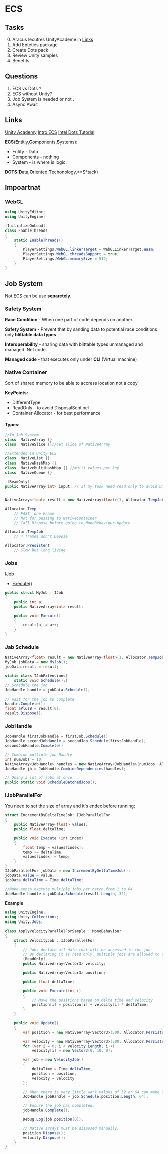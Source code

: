 # ECS

## Tasks

0. Aracus lecutres UnityAcademe in [Links](#Links)
1. Add Enteties package
2. Create Dots pack
3. Review Unity samples
4. Benefits.

## Questions

1. ECS vs Dots ?
2. ECS without Unity?
3. Job System is needed or not  .
4. Async Await

## Links

[Unity Academy](http://aras-p.info/texts/files/2018Academy%20-%20ECS-DoD.pdf)
[Intro ECS](D:\Lib\Videos\Unity)
[Intel Dots Tutorial](https://software.intel.com/content/www/us/en/develop/articles/get-started-with-the-unity-entity-component-system-ecs-c-sharp-job-system-and-burst-compiler.html)

**ECS**(**E**ntitiy,**C**omponents,**S**ystems):

- Entity - Data
- Components - nothing
- System - is where is logic.

**DOTS**(**D**ata,**O**riented,**T**echonology,**S*tack)

## Impoartnat

### WebGL

```c#
using UnityEditor;
using UnityEngine;

[InitializeOnLoad]
class EnableThreads
{
    static EnableThreads()
    {
        PlayerSettings.WebGL.linkerTarget = WebGLLinkerTarget.Wasm;
        PlayerSettings.WebGL.threadsSupport = true;
        PlayerSettings.WebGL.memorySize = 512;
    }
}

```


## Job System

Not ECS can be use **separetely**.

### Safety System

**Race Condition** - When one part of code depends on another.


**Safety System** - Prevent that by sanding data to potential race conditions only **blittable data types**

**Interoperability** - sharing data with blittable types unmanaged and managed .Net code.

**Managed code** - that executes only under **CLI** (Virtual machine)

### Native Container

Sort of shared memory to be able to accress location not a copy

**KeyPoints:**

- DifferentType
- ReadOnly                   - to avoid DisposalSentinel
- Container Allocator   - for best performance

#### Types:
```c#
//In Job System
class  NativeArray {}
class  NativeSlice {}//Get slice of NativeArray

//Extended in Unity ECS
class  NativeList {}
class  NativeHashMap {}
class  NativeMultiHashMap {} //multi values per key
class  NativeQueue {}
 
 [ReadOnly]
public NativeArray<int> input; // If my task need read only to avoid DisposalSentinel


NativeArray<float> result = new NativeArray<float>(1, Allocator.TempJob);

Allocator.Temp 
    // FAST  one Frame 
    // Not for passing to NativeContainer
    // Call Dispose before going to MonoBehaviour.Update

Allocator.TempJob 
    // 4 frames don't Depose 

Allocator.Presistent 
    // Slow but long living 
```

### Jobs

[IJob](interface)

- [Execute()](Method)

```c#
public struct MyJob : IJob
{
    public int a;
    public NativeArray<int> result;

    public void Execute()
    {
        result[a] = a++;
    }
}

```

### Jab Schedule

```c#
NativeArray<float> result = new NativeArray<float>(1, Allocator.TempJob);
MyJob jobData = new MyJob();
jobData.result = result;

static class IJobExtensions{ 
    static void Schedule();}
// Schedule the job
JobHandle handle = jobData.Schedule();  

// Wait for the job to complete
handle.Complete();
float aPlusB = result[0];
result.Dispose();
```

### JobHandle

```c#
JobHandle firstJobHandle = firstJob.Schedule();
JobHandle secondJobHandle = secondJob.Schedule(firstJobHandle);
secondJobHandle.Complete()

// Combine multiple job Handle
int numJobs = 10;
NativeArray<JobHandle> handles = new NativeArray<JobHandle>(numJobs, Allocator.TempJob);
JobHandle jh = JobHandle.CombineDependencies(handles);

// Doing a lot of jobs at once
public static void ScheduleBatchedJobs(); 
```

### IJobParallelFor

You need to set the size of array and it's endex before running;

```c#
struct IncrementByDeltaTimeJob: IJobParallelFor
{
    public NativeArray<float> values;
    public float deltaTime;

    public void Execute (int index)
    {
        float temp = values[index];
        temp += deltaTime;
        values[index] = temp;
    }
}
IJobParallelFor jobData = new IncrementByDeltaTimeJob();
jobData.value = value;
jobData.deltaTime = Time.deltaTime;

//Make sense execute multiple jobs per batch from 1 to 64
JobHandle handle = jobData.Schedule(result.Length, 32);

```

**Example**

```c#
using UnityEngine;
using Unity.Collections;
using Unity.Jobs;

class ApplyVelocityParallelForSample : MonoBehaviour
{
    struct VelocityJob : IJobParallelFor
    {
        // Jobs declare all data that will be accessed in the job
        // By declaring it as read only, multiple jobs are allowed to access the data in parallel
        [ReadOnly]
        public NativeArray<Vector3> velocity;

        public NativeArray<Vector3> position;

        public float deltaTime;

        public void Execute(int i)
        {
            // Move the positions based on delta time and velocity
            position[i] = position[i] + velocity[i] * deltaTime;
        }
    }

    public void Update()
    {
        var position = new NativeArray<Vector3>(500, Allocator.Persistent);

        var velocity = new NativeArray<Vector3>(500, Allocator.Persistent);
        for (var i = 0; i < velocity.Length; i++)
            velocity[i] = new Vector3(0, 10, 0);

        var job = new VelocityJob()
        {
            deltaTime = Time.deltaTime,
            position = position,
            velocity = velocity
        };

        // When there is very little work values of 32 or 64 can make sense.
        JobHandle jobHandle = job.Schedule(position.Length, 64);

        // Ensure the job has completed.
        jobHandle.Complete();

        Debug.Log(job.position[0]);

        // Native arrays must be disposed manually.
        position.Dispose();
        velocity.Dispose();
    }
}
```